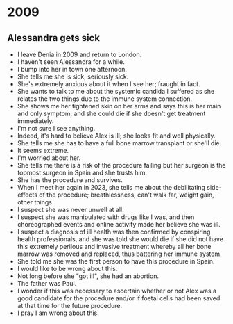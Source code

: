 # 2009

## Alessandra gets sick

- I leave Denia in 2009 and return to London.
- I haven't seen Alessandra for a while.
- I bump into her in town one afternoon.
- She tells me she is sick; seriously sick.
- She's extremely anxious about it when I see her; fraught in fact.
- She wants to talk to me about the systemic candida I suffered as she relates the two things due to the immune system connection.
- She shows me her tightened skin on her arms and says this is her main and only symptom, and she could die if she doesn't get treatment immediately.
- I'm not sure I see anything.
- Indeed, it's hard to believe Alex is ill; she looks fit and well physically.
- She tells me she has to have a full bone marrow transplant or she'll die.
- It seems extreme. 
- I'm worried about her.
- She tells me there is a risk of the procedure failing but her surgeon is the topmost surgeon in Spain and she trusts him.
- She has the procedure and survives.
- When I meet her again in 2023, she tells me about the debilitating side-effects of the procedure; breathlessness, can't walk far, weight gain, other things.
- I suspect she was never unwell at all.
- I suspect she was manipulated with drugs like I was, and then choreographed events and online activity made her believe she was ill.
- I suspect a diagnosis of ill health was then confirmed by conspiring health professionals, and she was told she would die if she did not have this extremely perilous and invasive treatment whereby all her bone marrow was removed and replaced, thus battering her immune system.
- She told me she was the first person to have this procedure in Spain.
- I would like to be wrong about this.
- Not long before she "got ill", she had an abortion.
- The father was Paul.
- I wonder if this was necessary to ascertain whether or not Alex was a good candidate for the procedure and/or if foetal cells had been saved at that time for the future procedure.
- I pray I am wrong about this.
